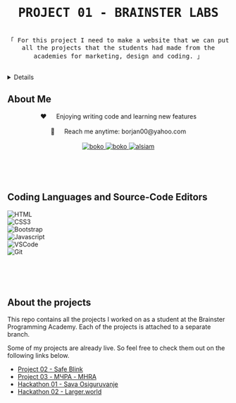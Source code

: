 <h1 align="center">
        <samp>
                <b>PROJECT 01 - BRAINSTER LABS</b>
        </samp>
</h1>

<p align="center"> 
  <samp>
    <br>
    「 For this project I need to make a website that we can put all the projects that the students had made from the academies for marketing, design and coding.
 」
    <br>
    <br>
  </samp>
</p>
<details>  
  <ol>
    <li><a href="#about-me">About Me</a></li>
    <li><a href="#languages">Coding Languages and Source-Code Editors</a></li>
    <li><a href="#about-the-project">About the projects</a></li>
  </ol>
</details>

<h2 id="about-me">About Me</h2>

  <p align="center">
 ❤️ &emsp; Enjoying writing code and learning new features<br/><br/>
 📧 &emsp; Reach me anytime: borjan00@yahoo.com<br/><br/>

<a href="https://www.linkedin.com/in/bokonastovski/" target="_blank">
  <img src="https://img.shields.io/badge/LinkedIn-0077B5?style=for-the-badge&logo=linkedin&logoColor=white" alt="boko"/>
 </a>
 <a href="https://www.instagram.com/__boko__/" target="_blank">
  <img src="https://img.shields.io/badge/Instagram-fe4164?style=for-the-badge&logo=instagram&logoColor=white" alt="boko" />
 </a>
 <a href="https://www.facebook.com/boko.nastovski/" target="_blank">
  <img src="https://img.shields.io/badge/Facebook-20BEFF?&style=for-the-badge&logo=facebook&logoColor=white" alt="alsiam"  />
  </a>

</p>

<br/>
<br/>
<br/>

<h2 id="languages">Coding Languages and Source-Code Editors</h2>

![HTML](https://img.shields.io/badge/HTML5-E34F26?style=for-the-badge&logo=html5&logoColor=white)<br>
![CSS3](https://img.shields.io/badge/CSS3-1572B6?style=for-the-badge&logo=css3&logoColor=white)<br>
![Bootstrap](https://img.shields.io/badge/Bootstrap-563D7C?style=for-the-badge&logo=bootstrap&logoColor=white)<br>
![Javascript](https://img.shields.io/badge/Javascript-F0DB4F?style=for-the-badge&labelColor=black&logo=javascript&logoColor=F0DB4F)<br>
![VSCode](https://img.shields.io/badge/Visual_Studio-0078d7?style=for-the-badge&logo=visual%20studio&logoColor=white)<br>
![Git](https://img.shields.io/badge/Git-F05032?style=for-the-badge&logo=git&logoColor=white)<br>

<br/>
<br/>
<br/>

<h2 id="about-the-project">About the projects</h2>

This repo contains all the projects I worked on as a student at the Brainster Programming Academy. Each of the projects is attached to a separate branch.

Some of my projects are already live. So feel free to check them out on the following links below.

- [Project 02 - Safe Blink]()
- [Project 03 - МЧРА - MHRA]()
- [Hackathon 01 - Sava Osiguruvanje]()
- [Hackathon 02 - Larger.world]()
